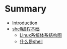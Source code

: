 # Summary

* [Introduction](README.md)
* [shell编程基础](a-a.md)
  * [Linux系统体系结构图](a-a/aa.md)
  * [什么是shell](a-a/aa.md)


